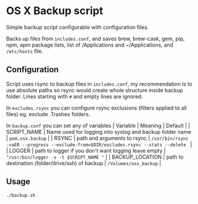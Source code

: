 # OS X Backup script
Simple backup script configurable with configuration files.

Backs up files from `includes.conf`, and saves brew, brew-cask, gem, pip, npm, apm package lists, list of /Applications and ~/Applications, and `/etc/hosts` file.

## Configuration
Script uses rsync to backup files in `includes.conf`, my recommendation is to use absolute paths so rsync would create whole structure inside backup folder. Lines starting with `#` and empty lines are ignored. 

In `excludes.rsync` you can configure rsync exclusions (filters applied to all files) eg. exclude .Trashes folders. 

In `backup.conf` you can set any of variables 
| Variable | Meaning | Default | 
| SCRIPT_NAME | Name used for logging into syslog and backup folder name | `pom.osx.backup` |
| RSYNC | path and arguments to rsync | `/usr/bin/rsync -vaER --progress --exclude-from=$DIR/excludes.rsync --stats --delete ` |
| LOGGER | path to logger if you don't want logging leave empty | `"/usr/bin/logger -s -t $SCRIPT_NAME "` | 
| BACKUP\_LOCATION | path to destination (folder/drive/ssh) of backup | `/Volumes/osx_backup` |

## Usage 
`./backup.sh`


